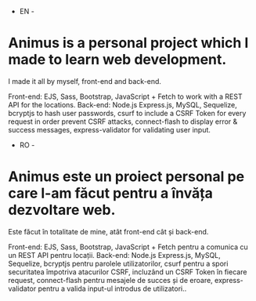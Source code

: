 - EN -

# Animus is a personal project which I made to learn web development.
I made it all by myself, front-end and back-end.

Front-end: EJS, Sass, Bootstrap, JavaScript + Fetch to work with a REST API for the locations.
Back-end: Node.js Express.js, MySQL, Sequelize, bcryptjs to hash user passwords, csurf to include a CSRF Token for every request in order prevent CSRF attacks, connect-flash to display error & success messages, express-validator for validating user input.



- RO -

# Animus este un proiect personal pe care l-am făcut pentru a învăța dezvoltare web.
Este făcut în totalitate de mine, atât front-end cât și back-end.

Front-end: EJS, Sass, Bootstrap, JavaScript + Fetch pentru a comunica cu un REST API pentru locații.
Back-end: Node.js Express.js, MySQL, Sequelize, bcryptjs pentru parolele utilizatorilor, csurf pentru a spori securitatea împotriva atacurilor CSRF, incluzând un CSRF Token în fiecare request, connect-flash pentru mesajele de succes și de eroare, express-validator pentru a valida input-ul introdus de utilizatori..
